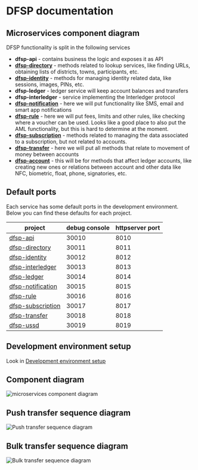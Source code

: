 # DFSP documentation

## Microservices component diagram

DFSP functionality is split in the following services

- **dfsp-api** - contains business the logic and exposes it as API
- **[dfsp-directory](directory.md)** - methods related to lookup services, like finding URLs, obtaining lists of districts, towns, participants, etc.
- **[dfsp-identity](identity.md)** - methods for managing identity related data, like sessions, images, PINs, etc.
- **dfsp-ledger** - ledger service will keep account balances and transfers
- **dfsp-interledger** - service implementing the Interledger protocol
- **[dfsp-notification](notification.md)** - here we will put functionality like SMS, email and smart app notifications
- **[dfsp-rule](rule.md)** - here we will put fees, limits and other rules, like checking where a voucher can be used. Looks like a good place to also put the AML functionality, but this is hard to determine at the moment.
- **[dfsp-subscription](subscription.md)** - methods related to managing the data associated to a subscription, but not related to accounts.
- **[dfsp-transfer](transfer.md)** - here we will put all methods that relate to movement of money between accounts
- **[dfsp-account](account.md)** - this will be for methods that affect ledger accounts, like creating new ones or relations between account and other data like NFC, biometric, float, phone, signatories, etc.

## Default ports

Each service has some default ports in the development environment. Below you can find these defaults for each project.

| project                                                                       | debug console    |  httpserver port
| ---------------                                                               | ------------     | ---------------
| [dfsp-api](https://github.com/LevelOneProject/dfsp-api)                       | 30010            | 8010
| [dfsp-directory](https://github.com/LevelOneProject/dfsp-directory)           | 30011            | 8011
| [dfsp-identity](https://github.com/LevelOneProject/dfsp-identity)             | 30012            | 8012
| [dfsp-interledger](https://github.com/LevelOneProject/dfsp-interledger)       | 30013            | 8013
| [dfsp-ledger](https://github.com/LevelOneProject/dfsp-ledger)                 | 30014            | 8014
| [dfsp-notification](https://github.com/LevelOneProject/dfsp-notification)     | 30015            | 8015
| [dfsp-rule](https://github.com/LevelOneProject/dfsp-rule)                     | 30016            | 8016
| [dfsp-subscription](https://github.com/LevelOneProject/dfsp-subscription)     | 30017            | 8017
| [dfsp-transfer](https://github.com/LevelOneProject/dfsp-transfer)             | 30018            | 8018
| [dfsp-ussd](https://github.com/LevelOneProject/dfsp-ussd)                     | 30019            | 8019

## Development environment setup

Look in [Development environment setup](development.md)

## Component diagram

![microservices component diagram](./microServices.png)

## Push transfer sequence diagram

![Push transfer sequence diagram](./transfer.push.create.png)

## Bulk transfer sequence diagram

![Bulk transfer sequence diagram](./transfer.bulk.create.png)
